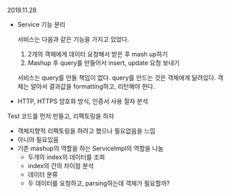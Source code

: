 2019.11.28

- Service 기능 분리 

  서비스는 다음과 같은 기능을 가지고 있었다.

  1. 2개의 객체에게 데이터 요청해서 받은 후 mash up하기
  2. Mashup 후 query를 만들어서 insert, update 요청 보내기

  서비스는 query를 만들 책임이 없다. query를 만드는 것은 객체에게 달려있다. 객체는 알아서 결과값을 formatting하고, 리턴해야 한다.



- HTTP, HTTPS 암호화 방식, 인증서 사용 절차 분석



Test 코드를 먼저 만들고, 리팩토링을 하자

- 객체지향적 리팩토링을 하려고 했으나 필요없음을 느낌
- 아니야 필요있음
- 기존 mashup의 역할을 하는 ServiceImpl의 역할을 나눔
  - 두개의 index의 데이터를 조회
  - index의 간의 차이점 분석
  - 데이터 분류
  - 두 데이터를 요청하고, parsing하는데 객체가 필요할까?